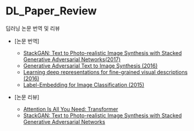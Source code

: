 # DL_Paper_Review
딥러닝 논문 번역 및 리뷰

- [논문 번역]
  - [StackGAN: Text to Photo-realistic Image Synthesis with Stacked Generative Adversarial Networks(2017)](https://ruo-ds.notion.site/StackGAN-90e780d21523411b8e267a4cc7f1f364)
  - [Generative Adversarial Text to Image Synthesis (2016)](https://ruo.oopy.io/c71b5db2-cd90-4792-a2d2-438c12151299)
  - [Learning deep representations for fine-grained visual descriptions (2016)](https://ruo.oopy.io/4fe3f382-9955-40b1-90b4-8e1360aca687)
  - [Label-Embedding for Image Classification (2015)](https://ruo-ds.notion.site/Label-Embedding-for-Image-Classification-2015-d65d7848b660454daf3f1e15dac93811)

- [논문 리뷰]
  - [Attention Is All You Need: Transformer](https://ruo-ds.notion.site/paper-review-Transformer-All-you-need-is-Attention-b04891c1defe458283a82b7558202dce)
  - [StackGAN: Text to Photo-realistic Image Synthesis with Stacked Generative Adversarial Networks](https://ruo.oopy.io/98271e41-0f43-4d21-99ed-035255dccd18)
